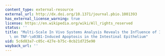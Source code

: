 ```yaml
---
content_type: external-resource
external_url: http://dx.doi.org/10.1371/journal.pbio.1001393
has_external_license_warning: true
license: https://en.wikipedia.org/wiki/All_rights_reserved
status: ''
title: "Multi-Scale In Vivo Systems Analysis Reveals the Influence of Immune Cells\
  \ on TNF-\u03B1-Induced Apoptosis in the Intestinal Epithelium"
uid: 5c6d83a7-c05c-427e-b75c-0cb21d725e90
wayback_url: ''
---
```

